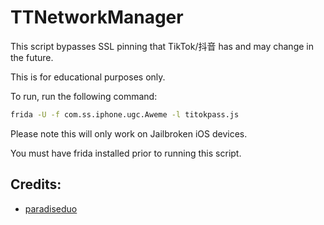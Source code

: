 # TTNetworkManager

This script bypasses SSL pinning that TikTok/抖音 has and may change in the future.

This is for educational purposes only.

To run, run the following command:

``` bash
frida -U -f com.ss.iphone.ugc.Aweme -l titokpass.js
```

Please note this will only work on Jailbroken iOS devices. 

You must have frida installed prior to running this script.

## Credits:
* [paradiseduo](https://github.com/paradiseduo/TTNetworkManager)
